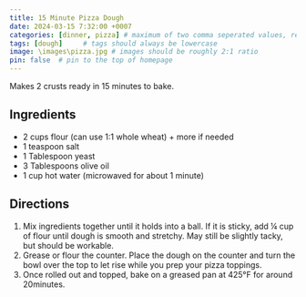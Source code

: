 ```yaml
---
title: 15 Minute Pizza Dough
date: 2024-03-15 7:32:00 +0007 
categories: [dinner, pizza] # maximum of two comma seperated values, recipes are organized in folders based on the category
tags: [dough]     # tags should always be lowercase
image: \images\pizza.jpg # images should be roughly 2:1 ratio
pin: false  # pin to the top of homepage
---
```


Makes 2 crusts ready in 15 minutes to bake.

## Ingredients

* 2 cups flour (can use 1:1 whole wheat) + more if needed
* 1 teaspoon salt
* 1 Tablespoon yeast
* 3 Tablespoons olive oil
* 1 cup hot water (microwaved for about 1 minute)


## Directions

1. Mix ingredients together until it holds into a ball. If it is sticky, add &frac14; cup of flour until dough is smooth and stretchy. May still be slightly tacky, but should be workable.
2. Grease or flour the counter. Place the dough on the counter and turn the bowl over the top to let rise while you prep your pizza toppings.
3. Once rolled out and topped, bake on a greased pan at 425&deg;F for around 20minutes.
